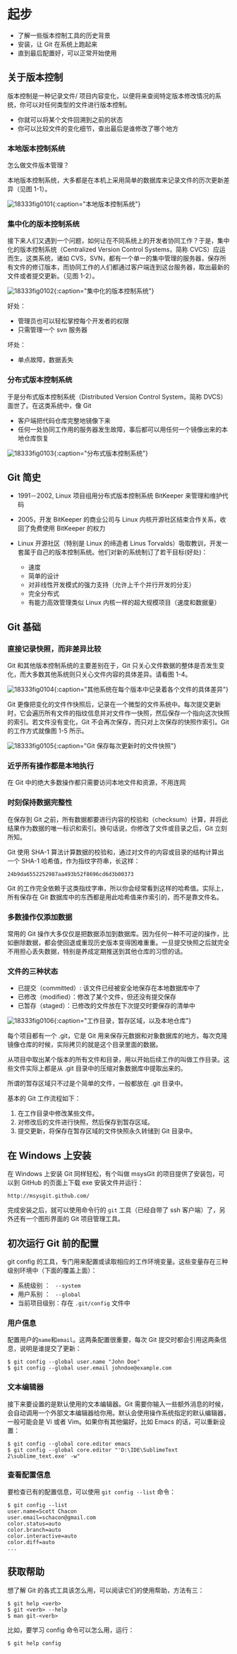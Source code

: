 # 起步 #

* 了解一些版本控制工具的历史背景
* 安装，让 Git 在系统上跑起来
* 直到最后配置好，可以正常开始使用

## 关于版本控制 ##

版本控制是一种记录文件/ 项目内容变化，以便将来查阅特定版本修改情况的系统，你可以对任何类型的文件进行版本控制。

* 你就可以将某个文件回溯到之前的状态
* 你可以比较文件的变化细节，查出最后是谁修改了哪个地方


### 本地版本控制系统 ###

怎么做文件版本管理？

本地版本控制系统，大多都是在本机上采用简单的数据库来记录文件的历次更新差异（见图 1-1）。

![18333fig0101](figures/18333fig0101-tn.png){:caption="本地版本控制系统"}


### 集中化的版本控制系统 ###

接下来人们又遇到一个问题，如何让在不同系统上的开发者协同工作？于是，集中化的版本控制系统（Centralized Version Control Systems，简称 CVCS）应运而生。这类系统，诸如 CVS，SVN，都有一个单一的集中管理的服务器，保存所有文件的修订版本，而协同工作的人们都通过客户端连到这台服务器，取出最新的文件或者提交更新。（见图 1-2）。

![18333fig0102](figures/18333fig0102-tn.png){:caption="集中化的版本控制系统"}

好处：

- 管理员也可以轻松掌控每个开发者的权限
- 只需管理一个 svn 服务器

坏处：

- 单点故障，数据丢失


### 分布式版本控制系统 ###

于是分布式版本控制系统（Distributed Version Control System，简称 DVCS）面世了。在这类系统中，像 Git 

- 客户端把代码仓库完整地镜像下来
- 任何一处协同工作用的服务器发生故障，事后都可以用任何一个镜像出来的本地仓库恢复

![18333fig0103](figures/18333fig0103-tn.png){:caption="分布式版本控制系统"}


## Git 简史 ##

- 1991－2002, Linux 项目组用分布式版本控制系统 BitKeeper 来管理和维护代码
- 2005，开发 BitKeeper 的商业公司与 Linux 内核开源社区结束合作关系，收回了免费使用 BitKeeper 的权力
- Linux 开源社区（特别是 Linux 的缔造者 Linus Torvalds）吸取教训，开发一套属于自己的版本控制系统。他们对新的系统制订了若干目标(好处)：

	* 速度
	* 简单的设计
	* 对非线性开发模式的强力支持（允许上千个并行开发的分支）
	* 完全分布式
	* 有能力高效管理类似 Linux 内核一样的超大规模项目（速度和数据量）


## Git 基础 ##



### 直接记录快照，而非差异比较 ###

Git 和其他版本控制系统的主要差别在于，Git 只关心文件数据的整体是否发生变化，而大多数其他系统则只关心文件内容的具体差异。请看图 1-4。

![18333fig0104](figures/18333fig0104-tn.png){:caption="其他系统在每个版本中记录着各个文件的具体差异"}

Git 更像把变化的文件作快照后，记录在一个微型的文件系统中。每次提交更新时，它会遍历所有文件的指纹信息并对文件作一快照，然后保存一个指向这次快照的索引。若文件没有变化，Git 不会再次保存，而只对上次保存的快照作索引。Git 的工作方式就像图 1-5 所示。

![18333fig0105](figures/18333fig0105-tn.png){:caption="Git 保存每次更新时的文件快照"}

### 近乎所有操作都是本地执行 ###

在 Git 中的绝大多数操作都只需要访问本地文件和资源，不用连网


### 时刻保持数据完整性 ###

在保存到 Git 之前，所有数据都要进行内容的校验和（checksum）计算，并将此结果作为数据的唯一标识和索引。换句话说，你修改了文件或目录之后，Git 立刻所知。

Git 使用 SHA-1 算法计算数据的校验和，通过对文件的内容或目录的结构计算出一个 SHA-1 哈希值，作为指纹字符串，长这样：

	24b9da6552252987aa493b52f8696cd6d3b00373

Git 的工作完全依赖于这类指纹字串，所以你会经常看到这样的哈希值。实际上，所有保存在 Git 数据库中的东西都是用此哈希值来作索引的，而不是靠文件名。

### 多数操作仅添加数据 ###

常用的 Git 操作大多仅仅是把数据添加到数据库。因为任何一种不可逆的操作，比如删除数据，都会使回退或重现历史版本变得困难重重。一旦提交快照之后就完全不用担心丢失数据，特别是养成定期推送到其他仓库的习惯的话。

### 文件的三种状态 ###

- 已提交（committed）: 该文件已经被安全地保存在本地数据库中了
- 已修改（modified）：修改了某个文件，但还没有提交保存
- 已暂存（staged）：已修改的文件放在下次提交时要保存的清单中

![18333fig0106](figures/18333fig0106-tn.png){:caption="工作目录，暂存区域，以及本地仓库"}

每个项目都有一个 .git，它是 Git 用来保存元数据和对象数据库的地方。每次克隆镜像仓库的时候，实际拷贝的就是这个目录里面的数据。

从项目中取出某个版本的所有文件和目录，用以开始后续工作的叫做工作目录。这些文件实际上都是从 .git 目录中的压缩对象数据库中提取出来的。

所谓的暂存区域只不过是个简单的文件，一般都放在 .git 目录中。

基本的 Git 工作流程如下：

1. 在工作目录中修改某些文件。
2. 对修改后的文件进行快照，然后保存到暂存区域。
3. 提交更新，将保存在暂存区域的文件快照永久转储到 Git 目录中。

## 在 Windows 上安装 ###

在 Windows 上安装 Git 同样轻松，有个叫做 msysGit 的项目提供了安装包，可以到 GitHub 的页面上下载 exe 安装文件并运行：

	http://msysgit.github.com/

完成安装之后，就可以使用命令行的 `git` 工具（已经自带了 ssh 客户端）了，另外还有一个图形界面的 Git 项目管理工具。

## 初次运行 Git 前的配置 ##

git config 的工具，专门用来配置或读取相应的工作环境变量。这些变量存在三种级别环境中（下面的覆盖上面）：

* 系统级别 ： ` --system` 
* 用户系别 ： ` --global` 
* 当前项目级别：存在 `.git/config` 文件中 

### 用户信息 ###

配置用户的`name`和`email`。这两条配置很重要，每次 Git 提交时都会引用这两条信息，说明是谁提交了更新：

	$ git config --global user.name "John Doe"
	$ git config --global user.email johndoe@example.com

### 文本编辑器 ###

接下来要设置的是默认使用的文本编辑器。Git 需要你输入一些额外消息的时候，会自动调用一个外部文本编辑器给你用。默认会使用操作系统指定的默认编辑器，一般可能会是 Vi 或者 Vim。如果你有其他偏好，比如 Emacs 的话，可以重新设置：

	$ git config --global core.editor emacs
	$ git config --global core.editor "'D:\IDE\SublimeText 2\sublime_text.exe' -w"

### 查看配置信息 ###

要检查已有的配置信息，可以使用 `git config --list` 命令：

	$ git config --list
	user.name=Scott Chacon
	user.email=schacon@gmail.com
	color.status=auto
	color.branch=auto
	color.interactive=auto
	color.diff=auto
	...

## 获取帮助 ##

想了解 Git 的各式工具该怎么用，可以阅读它们的使用帮助，方法有三：

	$ git help <verb>
	$ git <verb> --help
	$ man git-<verb>

比如，要学习 config 命令可以怎么用，运行：

	$ git help config
